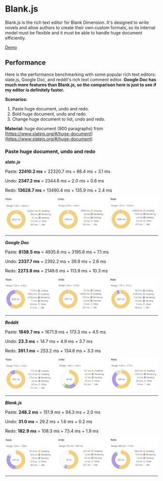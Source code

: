 # Blank.js
Blank.js is the rich text editor for Blank Dimension. It's designed to write novels and allow authors to create their own custom formats, so its internal model must be flexible and it must be able to handle huge document efficiently.

[Demo](https://blankjs.herokuapp.com/)

## Performance
Here is the performance benchmarking with some popular rich text editors: slate.js, Google Doc, and reddit's rich text comment editor. **Google Doc has much more features than Blank.js, so the comparison here is just to see if my editor is definitely faster.**

**Scenarios:**
1. Paste huge document, undo and redo.
2. Bold huge document, undo and redo.
3. Change huge document to list, undo and redo.

**Material:** huge document (900 paragraphs) from [https://www.slatejs.org/#/huge-document](https://www.slatejs.org/#/huge-document)

### Paste huge document, undo and redo

**_slate.js_**

Paste: **22410.2 ms** = 22320.7 ms + 86.4 ms + 3.1 ms

Undo: **2347.2 ms** = 2344.6 ms + 2.0 ms + 0.6 ms

Redo: **13628.7 ms** = 13490.4 ms + 135.9 ms + 2.4 ms

![benchmark-paste-slate](img/benchmark-paste-slate.jpg)

***

**_Google Doc_**

Paste: **8138.5 ms** = 4935.6 ms + 3195.8 ms + 7.1 ms

Undo: **2337.7 ms** = 2392.2 ms + 39.9 ms + 2.6 ms

Redo: **2273.8 ms** = 2149.6 ms + 113.9 ms + 10.3 ms

![benchmark-paste-google_doc](img/benchmark-paste-google_doc.jpg)

***

**_Reddit_**

Paste: **1849.7 ms** = 1671.9 ms + 173.3 ms + 4.5 ms

Undo: **23.3 ms** = 14.7 ms + 4.9 ms + 3.7 ms

Redo: **391.1 ms** = 253.2 ms + 134.6 ms + 3.3 ms

![benchmark-paste-reddit](img/benchmark-paste-reddit.jpg)

***

**_Blank.js_**

Paste: **248.2 ms** = 151.9 ms + 94.3 ms + 2.0 ms

Undo: **31.0 ms** = 29.2 ms + 1.6 ms + 0.2 ms

Redo: **182.9 ms** = 108.3 ms + 73.4 ms + 1.9 ms

![benchmark-paste-blank](img/benchmark-paste-blank.jpg)

***
